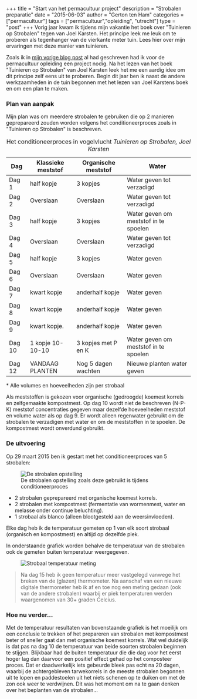 +++
title = "Start van het permacultuur project"
description = "Strobalen preparatie"
date = "2015-06-03"
author = "Gerton ten Ham"
categories = ["permacultuur"]
tags = ["permacultuur","opleiding", "utrecht"]
type = "post"
+++
Vorig jaar kwam ik tijdens mijn vakantie het boek over "Tuinieren op Strobalen" tegen van Joel Karsten. Het principe leek me leuk om te proberen als tegenhanger van de vierkante meter tuin. Lees hier over mijn ervaringen met deze manier van tuinieren.
<!--more-->

Zoals ik in [mijn vorige blog post](/articles/perma-project-intro/) al had geschreven had ik voor de permacultuur opleiding een project nodig. Na het lezen van het boek "Tuinieren op Strobalen" van Joel Karsten leek het me een aardig idee om dit principe zelf eens uit te proberen. Begin dit jaar ben ik naast de andere werkzaamheden in de tuin begonnen met het lezen van Joel Karstens boek en om een plan te maken.

### Plan van aanpak
Mijn plan was om meerdere strobalen te gebruiken die op 2 manieren geprepareerd zouden worden volgens het conditioneerproces zoals in "Tuinieren op Strobalen" is beschreven.

<table role="grid" class="table table-condensed">
    <caption>Het conditioneerproces in vogelvlucht <cite>Tuinieren op Strobalen, Joel Karsten</cite></caption>
    <thead>
        <tr>
            <th>Dag</th>
            <th>Klassieke meststof</th>
            <th>Organische meststof</th>
            <th>Water</th>
        </tr>
    </thead>
    <tbody>
        <tr>
            <td>Dag 1</td>
            <td>half kopje</td>
            <td>3 kopjes</td>
            <td>Water geven tot verzadigd</td>
        </tr>
        <tr>
            <td>Dag 2</td>
            <td>Overslaan</td>
            <td>Overslaan</td>
            <td>Water geven tot verzadigd</td>
        </tr>
        <tr>
            <td>Dag 3</td>
            <td>half kopje</td>
            <td>3 kopjes</td>
            <td>Water geven om meststof in te spoelen</td>
        </tr>
        <tr>
            <td>Dag 4</td>
            <td>Overslaan</td>
            <td>Overslaan</td>
            <td>Water geven tot verzadigd</td>
        </tr>
        <tr>
            <td>Dag 5</td>
            <td>half kopje</td>
            <td>3 kopjes</td>
            <td>Water geven</td>
        </tr>
        <tr>
            <td>Dag 6</td>
            <td>Overslaan</td>
            <td>Overslaan</td>
            <td>Water geven</td>
        </tr>
        <tr>
            <td>Dag 7</td>
            <td>kwart kopje</td>
            <td>anderhalf kopje</td>
            <td>Water geven</td>
        </tr>
        <tr>
            <td>Dag 8</td>
            <td>kwart kopje</td>
            <td>anderhalf kopje</td>
            <td>Water geven</td>
        </tr>
        <tr>
            <td>Dag 9</td>
            <td>kwart kopje.</td>
            <td>anderhalf kopje</td>
            <td>Water geven</td>
        </tr>
        <tr>
            <td>Dag 10</td>
            <td>1 kopje 10-10-10</td>
            <td>3 kopjes met P en K</td>
            <td>Water geven om meststof in te spoelen</td>
        </tr>
        <tr>
            <td>Dag 12</td>
            <td>VANDAAG PLANTEN</td>
            <td>Nog 5 dagen wachten</td>
            <td>Nieuwe planten water geven</td>
        </tr>
    </tbody>
</table>
* Alle volumes en hoeveelheden zijn per strobaal

Als meststoffen is gekozen voor organische (gedroogde) koemest korrels en zelfgemaakte kompostmest.
Op dag 10 wordt niet de beschreven (N-P-K) meststof concentraties gegeven maar dezelfde hoeveelheden meststof en volume water als op dag 9.
Er wordt alleen regenwater gebruikt om de strobalen te verzadigen met water en om de meststoffen in te spoelen. De kompostmest wordt onverdund gebruikt.

### De uitvoering
Op 29 maart 2015 ben ik gestart met het conditioneerproces van 5 strobalen:

<figure class="figure">
    <img class="figure-img img-responsive img-rounded center-block" src="//c4.staticflickr.com/8/7745/17804862314_4b119203ab_z.jpg" alt="De strobalen opstelling" />
    <figcaption class="figure-caption text-center">De strobalen opstelling zoals deze gebruikt is tijdens conditioneerproces</figcaption>
</figure>


- 2 strobalen geprepareerd met organische koemest korrels.
- 2 strobalen met kompostmest (fermentatie van wormenmest, water en melasse onder continue beluchting).
- 1 strobaal als blanco (alleen blootgesteld aan de weersinvloeden).

Elke dag heb ik de temperatuur gemeten op 1 van elk soort strobaal (organisch en kompostmest) en altijd op dezelfde plek.

In onderstaande grafiek worden behalve de temperatuur van de strobalen ook de gemeten buiten temperatuur weergegeven.

<figure class="figure">
    <img class="figure-img img-responsive img-rounded center-block" src="//c1.staticflickr.com/9/8808/17773908323_c36f1ff34d_z.jpg" alt="Strobaal temperatuur meting" />
    <figcaption class="figure-caption text-center"Strobaal temperatuur meting gedurende 15 dagen</figcaption>
</figure>

> Na dag 15 heb ik geen temperatuur meer vastgelegd vanwege het breken van de (glazen) thermometer. Na aanschaf van een nieuwe digitale thermometer heb ik 
> af en toe nog een meting gedaan (ook van de andere strobalen) waarbij er piek temperaturen werden waargenomen van 30+ graden Celcius.

### Hoe nu verder...
Met de temperatuur resultaten van bovenstaande grafiek is het moeilijk om een conclusie te trekken of het prepareren van strobalen met kompostmest beter of sneller gaat dan met organische koemest korrels. Wat wel duidelijk is dat pas na dag 10 de temperatuur van beide soorten strobalen beginnen te stijgen. Blijkbaar had de buiten temperatuur die die dag voor het eerst hoger lag dan daarvoor een positief effect gehad op het composteer proces.
Dat er daadwerkelijk iets gebeurde bleek pas echt na 20 dagen, waarbij de achtergebleven tarwekorrels in de meeste strobalen begonnen uit te lopen en paddestoelen uit het niets schenen op te duiken om met de zon ook weer te verdwijnen.
Dit was het moment om na te gaan denken over het beplanten van de strobalen...